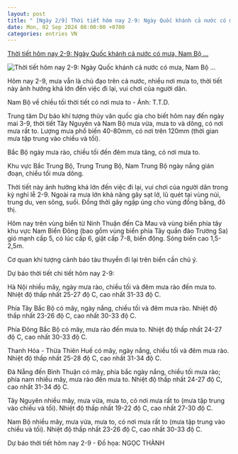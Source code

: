```yaml
---
layout: post
title: " [Ngày 2/9] Thời tiết hôm nay 2-9: Ngày Quốc khánh cả nước có mưa, Nam Bộ ..."
date: Mon, 02 Sep 2024 08:00:00 +0700
categories: entries VN
---
```

[Thời tiết hôm nay 2-9: Ngày Quốc khánh cả nước có mưa, Nam Bộ ...](https://tuoitre.vn/thoi-tiet-hom-nay-2-9-ngay-quoc-khanh-ca-nuoc-co-mua-nam-bo-tay-nguyen-mua-rat-to-20240901174853128.htm)

![Thời tiết hôm nay 2-9: Ngày Quốc khánh cả nước có mưa, Nam Bộ ...](https://cdn1.tuoitre.vn/thumb_w/1200/471584752817336320/2024/9/1/muwa8-5-ttd-1-16844032265821439161069-119-0-789-1280-crop-17251875948291793932142.jpg)

Hôm nay 2-9, mưa vẫn là chủ đạo trên cả nước, nhiều nơi mưa to, thời tiết này ảnh hưởng khá lớn đến việc đi lại, vui chơi của người dân.

Nam Bộ về chiều tối thời tiết có nơi mưa to - Ảnh: T.T.D.

Trung tâm Dự báo khí tượng thủy văn quốc gia cho biết hôm nay đến ngày mai 3-9, thời tiết Tây Nguyên và Nam Bộ mưa vừa, mưa to và dông, có nơi mưa rất to. Lượng mưa phổ biến 40-80mm, có nơi trên 120mm (thời gian mưa tập trung vào chiều và tối).

Bắc Bộ ngày mưa rào, chiều tối đến đêm mưa tăng, có nơi mưa to.

Khu vực Bắc Trung Bộ, Trung Trung Bộ, Nam Trung Bộ ngày nắng gián đoạn, chiều tối mưa dông.

Thời tiết này ảnh hưởng khá lớn đến việc đi lại, vui chơi của người dân trong kỳ nghỉ lễ 2-9. Ngoài ra mưa lớn khả năng gây sạt lở, lũ quét tại vùng núi, trung du, ven sông, suối. Đồng thời gây ngập úng cho vùng đồng bằng, đô thị.

Hôm nay trên vùng biển từ Ninh Thuận đến Cà Mau và vùng biển phía tây khu vực Nam Biển Đông (bao gồm vùng biển phía Tây quần đảo Trường Sa) gió mạnh cấp 5, có lúc cấp 6, giật cấp 7-8, biển động. Sóng biển cao 1,5-2,5m.

Cơ quan khí tượng cảnh báo tàu thuyền đi lại trên biển cần chú ý.

Dự báo thời tiết chi tiết hôm nay 2-9:

Hà Nội nhiều mây, ngày mưa rào, chiều tối và đêm mưa rào đến mưa to. Nhiệt độ thấp nhất 25-27 độ C, cao nhất 31-33 độ C.

Phía Tây Bắc Bộ có mây, ngày nắng, chiều tối và đêm mưa rào. Nhiệt độ thấp nhất 23-26 độ C, cao nhất 30-33 độ C.

Phía Đông Bắc Bộ có mây, mưa rào đến mưa to. Nhiệt độ thấp nhất 24-27 độ C, cao nhất 30-33 độ C.

Thanh Hóa - Thừa Thiên Huế có mây, ngày nắng, chiều tối và đêm mưa rào. Nhiệt độ thấp nhất 25-28 độ C, cao nhất 31-34 độ C.

Đà Nẵng đến Bình Thuận có mây, phía bắc ngày nắng, chiều tối mưa rào; phía nam nhiều mây, mưa rào đến mưa to. Nhiệt độ thấp nhất 24-27 độ C, cao nhất 31-34 độ C.

Tây Nguyên nhiều mây, mưa vừa, mưa to, có nơi mưa rất to (mưa tập trung vào chiều và tối). Nhiệt độ thấp nhất 19-22 độ C, cao nhất 27-30 độ C.

Nam Bộ nhiều mây, mưa vừa, mưa to, có nơi mưa rất to (mưa tập trung vào chiều và tối). Nhiệt độ thấp nhất 23-26 độ C, cao nhất 30-33 độ C.

Dự báo thời tiết hôm nay 2-9 - Đồ họa: NGỌC THÀNH

